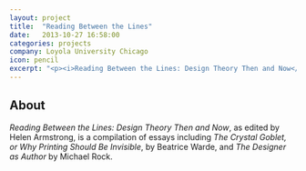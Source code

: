 ```yaml
---
layout: project
title:  "Reading Between the Lines"
date:   2013-10-27 16:58:00
categories: projects
company: Loyola University Chicago
icon: pencil
excerpt: "<p><i>Reading Between the Lines: Design Theory Then and Now</i>, as edited by Helen Armstrong, is a compilation of essays including <i>The Crystal Goblet, or Why Printing Should Be Invisible</i>, by Beatrice Warde, and <i>The Designer as Author</i> by Michael Rock.</p>"
---
```


<article>
	<div class="title-and-info">
		<h2>About</h2>
	</div>
	<div class="content">
		<p><i>Reading Between the Lines: Design Theory Then and Now</i>, as edited by Helen Armstrong, is a compilation of essays including <i>The Crystal Goblet, or Why Printing Should Be Invisible</i>, by Beatrice Warde, and <i>The Designer as Author</i> by Michael Rock.</p>
	</div>
</article>